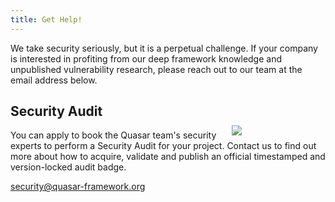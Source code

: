 ```yaml
---
title: Get Help!
---
```


We take security seriously, but it is a perpetual challenge. If your company is interested in profiting from our deep framework knowledge and unpublished vulnerability research, please reach out to our team at the email address below.

<img src="https://cdn.quasar-framework.org/img/audit-sample-badge.png" style="float:right;max-width:15%;min-width:150px;padding-top:50px" />

## Security Audit

You can apply to book the Quasar team's security experts to perform a Security Audit for your project. Contact us to find out more about how to acquire, validate and publish an official timestamped and version-locked audit badge.

[security@quasar-framework.org](mailto:security@quasar-framework.org)